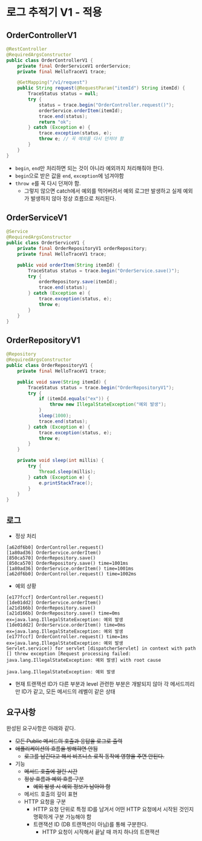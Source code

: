 # 로그 추적기 V1 - 적용

## OrderControllerV1
~~~java
@RestController
@RequiredArgsConstructor
public class OrderControllerV1 {
    private final OrderServiceV1 orderService;
    private final HelloTraceV1 trace;

    @GetMapping("/v1/request")
    public String request(@RequestParam("itemId") String itemId) {
        TraceStatus status = null;
        try {
            status = trace.begin("OrderController.request()");
            orderService.orderItem(itemId);
            trace.end(status);
            return "ok";
        } catch (Exception e) {
            trace.exception(status, e);
            throw e; // 꼭 예외를 다시 던져야 함
        }
    }
}
~~~

- `begin`, `end`만 처리하면 되는 것이 아니라 예외까지 처리해줘야 한다.
- `begin`으로 받은 값을 `end`, `exception`에 넘겨야함
- `throw e`를 꼭 다시 던져야 함.
    - 그렇지 않으면 catch에서 예외를 먹어버려서 예외 로그만 발생하고 실제 예외가 발생하지 않아 정상 흐름으로 처리된다.

## OrderServiceV1
~~~java
@Service
@RequiredArgsConstructor
public class OrderServiceV1 {
    private final OrderRepositoryV1 orderRepository;
    private final HelloTraceV1 trace;

    public void orderItem(String itemId) {
        TraceStatus status = trace.begin("OrderService.save()");
        try {
            orderRepository.save(itemId);
            trace.end(status);
        } catch (Exception e) {
            trace.exception(status, e);
            throw e;
        }
    }
}
~~~

## OrderRepositoryV1
~~~java
@Repository
@RequiredArgsConstructor
public class OrderRepositoryV1 {
    private final HelloTraceV1 trace;

    public void save(String itemId) {
        TraceStatus status = trace.begin("OrderRepositoryV1");
        try {
            if (itemId.equals("ex")) {
                throw new IllegalStateException("예외 발생");
            }
            sleep(1000);
            trace.end(status);
        } catch (Exception e) {
            trace.exception(status, e);
            throw e;
        }
    }

    private void sleep(int millis) {
        try {
            Thread.sleep(millis);
        } catch (Exception e) {
            e.printStackTrace();
        }
    }
}
~~~

## 로그
- 정상 처리
~~~
[a62df6b0] OrderController.request()
[1a80ad36] OrderService.orderItem()
[850ca570] OrderRepository.save()
[850ca570] OrderRepository.save() time=1001ms
[1a80ad36] OrderService.orderItem() time=1001ms
[a62df6b0] OrderController.request() time=1002ms
~~~

- 예외 상황
~~~
[e177fccf] OrderController.request()
[1de01dd2] OrderService.orderItem()
[a21d166b] OrderRepository.save()
[a21d166b] OrderRepository.save() time=0ms ex=java.lang.IllegalStateException: 예외 발생
[1de01dd2] OrderService.orderItem() time=0ms ex=java.lang.IllegalStateException: 예외 발생
[e177fccf] OrderController.request() time=1ms ex=java.lang.IllegalStateException: 예외 발생
Servlet.service() for servlet [dispatcherServlet] in context with path [] threw exception [Request processing failed: java.lang.IllegalStateException: 예외 발생] with root cause

java.lang.IllegalStateException: 예외 발생
~~~

- 현재 트랜잭션 ID가 다른 부분과 level 관련한 부분은 개발되지 않아 각 메서드끼리만 ID가 같고, 모든 메서드의 레벨이 같은 상태

## 요구사항
완성된 요구사항은 아래와 같다.

- ~~모든 Public 메서드의 호출과 응답을 로그로 출력~~
- ~~애플리케이션의 흐름을 방해햐면 안됨~~
    - ~~로그를 남긴다고 해서 비즈니스 로직 동작에 영향을 주면 안된다.~~
- 기능
    - ~~메서드 호출에 걸린 시간~~
    - ~~정상 흐름과 예외 흐름 구분~~
        - ~~예외 발생 시 예외 정보가 남아야 함~~
    - 메서드 호출의 깊이 표현
    - HTTP 요청을 구분
        - HTTP 요청 단위로 특정 ID를 남겨서 어떤 HTTP 요청에서 시작된 것인지 명확하게 구분 가능해야 함
        - 트랜잭션 ID (DB 트랜잭션이 아님)를 통해 구분한다.
            - HTTP 요청이 시작해서 끝날 때 까지 하나의 트랜잭션